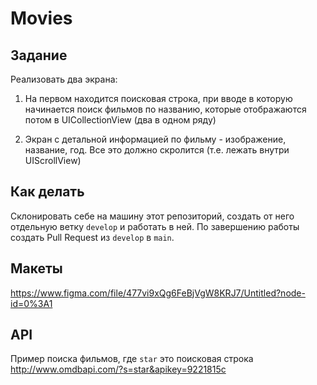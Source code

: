 # Movies

## Задание
Реализовать два экрана:
1. На первом находится поисковая строка, при вводе в которую начинается поиск фильмов по названию, которые отображаются потом в UICollectionView (два в одном ряду)

2. Экран с детальной информацией по фильму - изображение, название, год. Все это должно скролится (т.е. лежать внутри UIScrollView)

## Как делать

Склонировать себе на машину этот репозиторий, создать от него отдельную ветку ```develop``` и работать в ней. По завершению работы создать Pull Request из ```develop``` в ```main```. 

## Макеты
https://www.figma.com/file/477vi9xQg6FeBjVgW8KRJ7/Untitled?node-id=0%3A1

## API
Пример поиска фильмов, где ```star``` это поисковая строка
http://www.omdbapi.com/?s=star&apikey=9221815c
